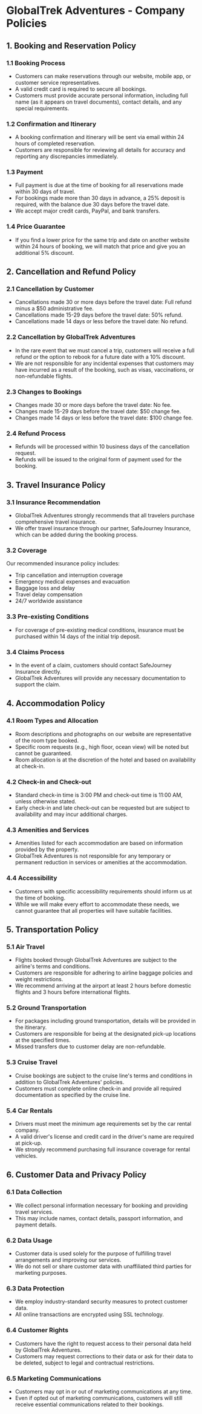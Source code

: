 # GlobalTrek Adventures - Company Policies

## 1. Booking and Reservation Policy

### 1.1 Booking Process
- Customers can make reservations through our website, mobile app, or customer service representatives.
- A valid credit card is required to secure all bookings.
- Customers must provide accurate personal information, including full name (as it appears on travel documents), contact details, and any special requirements.

### 1.2 Confirmation and Itinerary
- A booking confirmation and itinerary will be sent via email within 24 hours of completed reservation.
- Customers are responsible for reviewing all details for accuracy and reporting any discrepancies immediately.

### 1.3 Payment
- Full payment is due at the time of booking for all reservations made within 30 days of travel.
- For bookings made more than 30 days in advance, a 25% deposit is required, with the balance due 30 days before the travel date.
- We accept major credit cards, PayPal, and bank transfers.

### 1.4 Price Guarantee
- If you find a lower price for the same trip and date on another website within 24 hours of booking, we will match that price and give you an additional 5% discount.

## 2. Cancellation and Refund Policy

### 2.1 Cancellation by Customer
- Cancellations made 30 or more days before the travel date: Full refund minus a $50 administrative fee.
- Cancellations made 15-29 days before the travel date: 50% refund.
- Cancellations made 14 days or less before the travel date: No refund.

### 2.2 Cancellation by GlobalTrek Adventures
- In the rare event that we must cancel a trip, customers will receive a full refund or the option to rebook for a future date with a 10% discount.
- We are not responsible for any incidental expenses that customers may have incurred as a result of the booking, such as visas, vaccinations, or non-refundable flights.

### 2.3 Changes to Bookings
- Changes made 30 or more days before the travel date: No fee.
- Changes made 15-29 days before the travel date: $50 change fee.
- Changes made 14 days or less before the travel date: $100 change fee.

### 2.4 Refund Process
- Refunds will be processed within 10 business days of the cancellation request.
- Refunds will be issued to the original form of payment used for the booking.

## 3. Travel Insurance Policy

### 3.1 Insurance Recommendation
- GlobalTrek Adventures strongly recommends that all travelers purchase comprehensive travel insurance.
- We offer travel insurance through our partner, SafeJourney Insurance, which can be added during the booking process.

### 3.2 Coverage
Our recommended insurance policy includes:
- Trip cancellation and interruption coverage
- Emergency medical expenses and evacuation
- Baggage loss and delay
- Travel delay compensation
- 24/7 worldwide assistance

### 3.3 Pre-existing Conditions
- For coverage of pre-existing medical conditions, insurance must be purchased within 14 days of the initial trip deposit.

### 3.4 Claims Process
- In the event of a claim, customers should contact SafeJourney Insurance directly.
- GlobalTrek Adventures will provide any necessary documentation to support the claim.

## 4. Accommodation Policy

### 4.1 Room Types and Allocation
- Room descriptions and photographs on our website are representative of the room type booked.
- Specific room requests (e.g., high floor, ocean view) will be noted but cannot be guaranteed.
- Room allocation is at the discretion of the hotel and based on availability at check-in.

### 4.2 Check-in and Check-out
- Standard check-in time is 3:00 PM and check-out time is 11:00 AM, unless otherwise stated.
- Early check-in and late check-out can be requested but are subject to availability and may incur additional charges.

### 4.3 Amenities and Services
- Amenities listed for each accommodation are based on information provided by the property.
- GlobalTrek Adventures is not responsible for any temporary or permanent reduction in services or amenities at the accommodation.

### 4.4 Accessibility
- Customers with specific accessibility requirements should inform us at the time of booking.
- While we will make every effort to accommodate these needs, we cannot guarantee that all properties will have suitable facilities.

## 5. Transportation Policy

### 5.1 Air Travel
- Flights booked through GlobalTrek Adventures are subject to the airline's terms and conditions.
- Customers are responsible for adhering to airline baggage policies and weight restrictions.
- We recommend arriving at the airport at least 2 hours before domestic flights and 3 hours before international flights.

### 5.2 Ground Transportation
- For packages including ground transportation, details will be provided in the itinerary.
- Customers are responsible for being at the designated pick-up locations at the specified times.
- Missed transfers due to customer delay are non-refundable.

### 5.3 Cruise Travel
- Cruise bookings are subject to the cruise line's terms and conditions in addition to GlobalTrek Adventures' policies.
- Customers must complete online check-in and provide all required documentation as specified by the cruise line.

### 5.4 Car Rentals
- Drivers must meet the minimum age requirements set by the car rental company.
- A valid driver's license and credit card in the driver's name are required at pick-up.
- We strongly recommend purchasing full insurance coverage for rental vehicles.

## 6. Customer Data and Privacy Policy

### 6.1 Data Collection
- We collect personal information necessary for booking and providing travel services.
- This may include names, contact details, passport information, and payment details.

### 6.2 Data Usage
- Customer data is used solely for the purpose of fulfilling travel arrangements and improving our services.
- We do not sell or share customer data with unaffiliated third parties for marketing purposes.

### 6.3 Data Protection
- We employ industry-standard security measures to protect customer data.
- All online transactions are encrypted using SSL technology.

### 6.4 Customer Rights
- Customers have the right to request access to their personal data held by GlobalTrek Adventures.
- Customers may request corrections to their data or ask for their data to be deleted, subject to legal and contractual restrictions.

### 6.5 Marketing Communications
- Customers may opt in or out of marketing communications at any time.
- Even if opted out of marketing communications, customers will still receive essential communications related to their bookings.